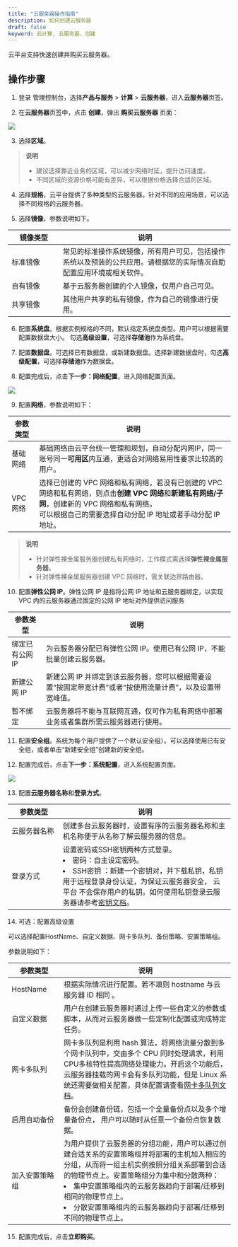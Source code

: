 ```yaml
---
title: "云服务器操作指南"
description: 如何创建云服务器
draft: false
keyword: 云计算, 云服务器，创建
---
```


云平台支持快速创建并购买云服务器。

## 操作步骤

1. 登录 管理控制台，选择**产品与服务** > **计算** > **云服务器**，进入**云服务器**页签。

2. 在**云服务器**页签中，点击 **创建**，弹出 **购买云服务器** 页面：
   
![](/compute/vm/manual/_images/vm_instance_1.png)

3. 选择**区域**。

> **说明**
> - 建议选择靠近业务的区域，可以减少网络时延，提升访问速度。
> - 不同区域的资源价格可能有差异，可以根据价格选择合适的区域。

4. 选择**规格**，云平台提供了多种类型的云服务器。针对不同的应用场景，可以选择不同规格的云服务器。

5. 选择**镜像**，参数说明如下。

| <span style="display:inline-block;width:100px">镜像类型</span> | 说明  | 
|--------  | -------------------------|
| 标准镜像                        | 常见的标准操作系统镜像，所有用户可见，包括操作系统以及预装的公共应用。请根据您的实际情况自助配置应用环境或相关软件。 |
| 自有镜像                         | 基于云服务器创建的个人镜像，仅用户自己可见。 |
| 共享镜像                        | 其他用户共享的私有镜像，作为自己的镜像进行使用。 |

6. 配置**系统盘**。根据实例规格的不同，默认指定系统盘类型。用户可以根据需要配置数据盘大小。 勾选**高级设置**，可选择**存储池**作为系统盘。 

7. 配置**数据盘**。可选择已有数据盘，或新建数据盘。选择新建数据盘时，勾选**高级配置**，可选择**存储池**作为数据盘。 

8. 配置完成后，点击**下一步：网络配置**，进入网络配置页面。

![](/compute/vm/manual/_images/vm_instance_2.png)

9. 配置**网络**，参数说明如下：

| 参数类型   | 说明                                                         |
| ---------- | ------------------------------------------------------------ |
| 基础网络    | 基础网络由云平台统一管理和规划，自动分配内网IP，同一账号同一**可用区**内互通，更适合对网络易用性要求比较高的用户。|    
| VPC 网络    | 选择已创建的 VPC 网络和私有网络，若没有已创建的 VPC 网络和私有网络，则点击**创建 VPC 网络**和**新建私有网络/子网**，创建新的 VPC 网络和私有网络。<br/>可以根据自己的需要选择自动分配 IP 地址或者手动分配 IP 地址。<br/></li></ul>  | 

> **说明**
> - 针对弹性裸金属服务器创建私有网络时，工作模式需选择**弹性裸金属服务器**。
> - 针对弹性裸金属服务器创建 VPC 网络时，需关联边界路由器。

10. 配置**弹性公网 IP**。弹性公网 IP 是指将公网 IP 地址和云服务器绑定，以实现 VPC 内的云服务器通过固定的公网 IP 地址对外提供访问服务

| 参数类型   | 说明                                                         |
| ---------- | ------------------------------------------------------------ |
| 绑定已有公网 IP| 为云服务器分配已有弹性公网 IP。使用已有公网 IP，不能批量创建云服务器。|
| 新建公网 IP| 新建公网 IP 并绑定到该云服务器，您可以根据需要设置“按固定带宽计费”或者“按使用流量计费”，以及设置带宽峰值。           |
| 暂不绑定| 云服务器将不能与互联网互通，仅可作为私有网络中部署业务或者集群所需云服务器进行使用。  |

11. 配置**安全组**。系统为每个用户提供了一个默认安全组）。可以选择使用已有安全组，或者单击“新建安全组”创建新的安全组。

12. 配置完成后，点击**下一步：系统配置**，进入系统配置页面。

![](/compute/vm/manual/_images/vm_instance_3.png)

13. 配置**云服务器名称**和**登录方式**。

| <span style="display:inline-block;width:100px">参数类型</span> | 说明                                    |
   | -----------------------------------| ------------------------------------------------------------ |
   | 云服务器名称                          | 创建多台云服务器时，设置有序的云服务器名称和主机名称便于从名称了解云服务器的信息。 |
   | 登录方式                          | 设置密码或SSH密钥两种方式登录。 <br /> <li >密码：自主设定密码。   </li > <li >SSH密钥 ：新建一个密钥对，并下载私钥，私钥用于远程登录身份认证，为保证云服务器安全， 云平台 不会保存用户的私钥。如何使用私钥登录云服务器请参考[密钥文档](/compute/ssh/manual/ssh/)。 </li >   |

14. 可选：配置高级设置

可以选择配置HostName、自定义数据、网卡多队列、备份策略、安置策略组。

参数说明如下：

| <span style="display:inline-block;width:100px">参数类型</span> | 说明                                    |
| -----------------------------------| ------------------------------------------------------------ |
| HostName         | 根据实际情况进行配置。若不填则 hostname 与云服务器 ID 相同 。 |
| 自定义数据         | 用户在创建云服务器时通过上传一些自定义的参数或脚本，从而对云服务器做一些定制化配置或完成特定任务。|
| 网卡多队列      | 网卡多队列是利用 hash 算法，将网络流量分散到多个网卡队列中，交由多个 CPU 同时处理请求，利用CPU多核特性提高网络处理能力。开启这个功能后，云服务器挂载的网卡会有多队列功能，但是 Linux 系统还需要做相关配置，具体配置请查看[网卡多队列文档](../../faq/other_questions/nic_multi)。 |
| 启用自动备份  |备份会创建备份链，包括一个全量备份点以及多个增量备份点， 用户可以随时从任意一个备份点恢复数据。 |
| 加入安置策略组   | 为用户提供了云服务器的分组功能，用户可以通过创建合适关系的安置策略组并将部署的主机加入相应的分组，从而将一组主机实例按照分组关系部署到合适的物理节点上。安置策略组分为集中和分散两种： <br /> <li > 集中安置策略组内的云服务器趋向于部署/迁移到相同的物理节点上。</li >  <li > 分散安置策略组内的云服务器趋向于部署/迁移到不同的物理节点上。</li >|

15. 配置完成后，点击**立即购买**。